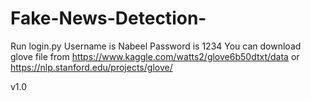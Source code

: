 # Fake-News-Detection-
Run login.py 
    Username is Nabeel
    Password is 1234
You can download glove file from 
https://www.kaggle.com/watts2/glove6b50dtxt/data
or
https://nlp.stanford.edu/projects/glove/

v1.0 
